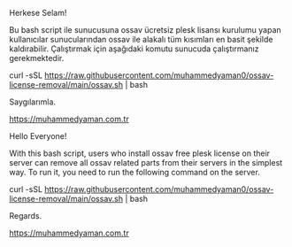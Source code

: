 Herkese Selam!

Bu bash script ile sunucusuna ossav ücretsiz plesk lisansı kurulumu yapan kullanıcılar sunucularından ossav ile alakalı tüm kısımları en basit şekilde kaldırabilir. Çalıştırmak için aşağıdaki komutu sunucuda çalıştırmanız gerekmektedir.

curl -sSL https://raw.githubusercontent.com/muhammedyaman0/ossav-license-removal/main/ossav.sh | bash

Saygılarımla.

https://muhammedyaman.com.tr



Hello Everyone!

With this bash script, users who install ossav free plesk license on their server can remove all ossav related parts from their servers in the simplest way. To run it, you need to run the following command on the server.

curl -sSL https://raw.githubusercontent.com/muhammedyaman0/ossav-license-removal/main/ossav.sh | bash

Regards.

https://muhammedyaman.com.tr
